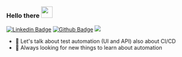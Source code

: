 ### Hello there <img src="https://raw.githubusercontent.com/MartinHeinz/MartinHeinz/master/wave.gif" width="30px">

[![Linkedin Badge](https://img.shields.io/badge/-eatm-0072b1?style=flat&logo=Linkedin&logoColor=white&link=https://www.linkedin.com/in/eatm/)](https://www.linkedin.com/in/eatm/)
[![Github Badge](https://img.shields.io/badge/-eataborda-grey?style=flat&logo=github&logoColor=white&link=https://github.com/eataborda/)](https://github.com/eataborda/)
![](https://visitor-badge.glitch.me/badge?page_id=eataborda.eataborda)

- 💬 Let's talk about test automation (UI and API) also about CI/CD
- 🌱 Always looking for new things to learn about automation
